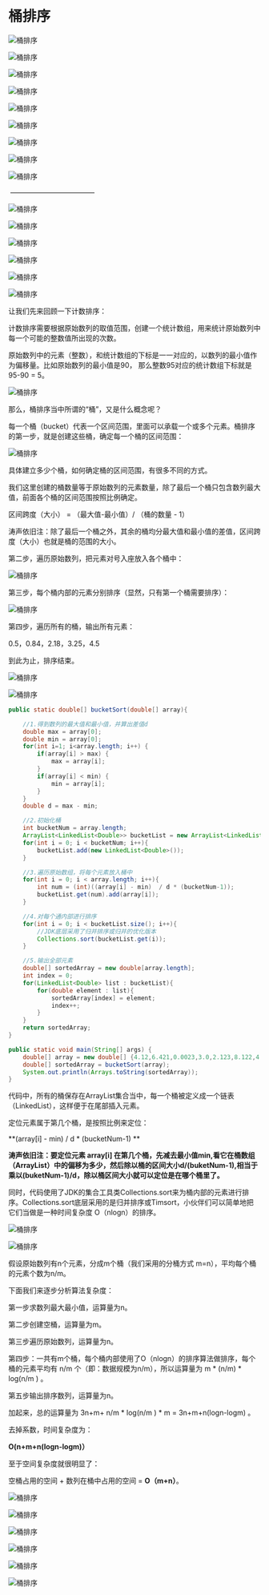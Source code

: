 # 桶排序

![桶排序](./images/桶排序/桶排序1.jpg)

![桶排序](./images/桶排序/桶排序2.jpg)

![桶排序](./images/桶排序/桶排序3.jpg)

![桶排序](./images/桶排序/桶排序4.jpg)

![桶排序](./images/桶排序/桶排序5.jpg)

![桶排序](./images/桶排序/桶排序6.jpg)

![桶排序](./images/桶排序/桶排序7.jpg)

![桶排序](./images/桶排序/桶排序8.jpg)

![桶排序](./images/桶排序/桶排序9.jpg)

​													————————————

![桶排序](./images/桶排序/桶排序10.jpg)

![桶排序](./images/桶排序/桶排序11.jpg)

![桶排序](./images/桶排序/桶排序12.jpg)

![桶排序](./images/桶排序/桶排序13.jpg)

![桶排序](./images/桶排序/桶排序14.jpg)

![桶排序](./images/桶排序/桶排序15.jpg)

让我们先来回顾一下计数排序：

计数排序需要根据原始数列的取值范围，创建一个统计数组，用来统计原始数列中每一个可能的整数值所出现的次数。

原始数列中的元素（整数），和统计数组的下标是一一对应的，以数列的最小值作为偏移量。比如原始数列的最小值是90， 那么整数95对应的统计数组下标就是 95-90 = 5。

![桶排序](./images/桶排序/桶排序16.jpg)

那么，桶排序当中所谓的“桶”，又是什么概念呢？

每一个桶（bucket）代表一个区间范围，里面可以承载一个或多个元素。桶排序的第一步，就是创建这些桶，确定每一个桶的区间范围：

![桶排序](./images/桶排序/桶排序17.jpg)

具体建立多少个桶，如何确定桶的区间范围，有很多不同的方式。

我们这里创建的桶数量等于原始数列的元素数量，除了最后一个桶只包含数列最大值，前面各个桶的区间范围按照比例确定。

区间跨度（大小） = （最大值-最小值）/ （桶的数量 - 1）

涛声依旧注：除了最后一个桶之外，其余的桶均分最大值和最小值的差值，区间跨度（大小）也就是桶的范围的大小。

第二步，遍历原始数列，把元素对号入座放入各个桶中：

![桶排序](./images/桶排序/桶排序18.jpg)

第三步，每个桶内部的元素分别排序（显然，只有第一个桶需要排序）：

![桶排序](./images/桶排序/桶排序19.jpg)

第四步，遍历所有的桶，输出所有元素：

0.5，0.84，2.18，3.25，4.5

到此为止，排序结束。

![桶排序](./images/桶排序/桶排序20.jpg)

![桶排序](./images/桶排序/桶排序21.jpg)

```java
public static double[] bucketSort(double[] array){

    //1.得到数列的最大值和最小值，并算出差值d
    double max = array[0];
    double min = array[0];
    for(int i=1; i<array.length; i++) {
        if(array[i] > max) {
            max = array[i];
        }
        if(array[i] < min) {
            min = array[i];
        }
    }
    double d = max - min;

    //2.初始化桶
    int bucketNum = array.length;
    ArrayList<LinkedList<Double>> bucketList = new ArrayList<LinkedList<Double>>(bucketNum);
    for(int i = 0; i < bucketNum; i++){
        bucketList.add(new LinkedList<Double>());
    }

    //3.遍历原始数组，将每个元素放入桶中
    for(int i = 0; i < array.length; i++){
        int num = (int)((array[i] - min)  / d * (bucketNum-1));
        bucketList.get(num).add(array[i]);
    }

    //4.对每个通内部进行排序
    for(int i = 0; i < bucketList.size(); i++){
        //JDK底层采用了归并排序或归并的优化版本
        Collections.sort(bucketList.get(i));
    }

    //5.输出全部元素
    double[] sortedArray = new double[array.length];
    int index = 0;
    for(LinkedList<Double> list : bucketList){
        for(double element : list){
            sortedArray[index] = element;
            index++;
        }
    }
    return sortedArray;
}

public static void main(String[] args) {
    double[] array = new double[] {4.12,6.421,0.0023,3.0,2.123,8.122,4.12, 10.09};
    double[] sortedArray = bucketSort(array);
    System.out.println(Arrays.toString(sortedArray));
}

```

代码中，所有的桶保存在ArrayList集合当中，每一个桶被定义成一个链表（LinkedList<Double>），这样便于在尾部插入元素。

定位元素属于第几个桶，是按照比例来定位：

**(array[i] - min) / d \* (bucketNum-1) **

**涛声依旧注：要定位元素 array[i] 在第几个桶，先减去最小值min,看它在桶数组（ArrayList）中的偏移为多少，然后除以桶的区间大小d/(buketNum-1),相当于乘以(buketNum-1)/d，除以桶区间大小就可以定位是在哪个桶里了。**

同时，代码使用了JDK的集合工具类Collections.sort来为桶内部的元素进行排序。Collections.sort底层采用的是归并排序或Timsort，小伙伴们可以简单地把它们当做是一种时间复杂度 O（nlogn）的排序。

![桶排序](./images/桶排序/桶排序22.jpg)

![桶排序](./images/桶排序/桶排序23.jpg)

假设原始数列有n个元素，分成m个桶（我们采用的分桶方式 m=n），平均每个桶的元素个数为n/m。

下面我们来逐步分析算法复杂度：

第一步求数列最大最小值，运算量为n。

第二步创建空桶，运算量为m。

第三步遍历原始数列，运算量为n。

第四步：一共有m个桶，每个桶内部使用了O（nlogn）的排序算法做排序，每个桶的元素平均有 n/m 个（即：数据规模为n/m），所以运算量为 m * (n/m) * log(n/m ) 。

第五步输出排序数列，运算量为n。

加起来，总的运算量为 3n+m+ n/m * log(n/m ) * m = 3n+m+n(logn-logm) 。

去掉系数，时间复杂度为：

**O(n+m+n(logn-logm)）** 

至于空间复杂度就很明显了：

空桶占用的空间 + 数列在桶中占用的空间 = **O（m+n）**。

![桶排序](./images/桶排序/桶排序24.jpg)

![桶排序](./images/桶排序/桶排序25.jpg)

![桶排序](./images/桶排序/桶排序26.jpg)

![桶排序](./images/桶排序/桶排序27.jpg)

![桶排序](./images/桶排序/桶排序28.jpg)

![桶排序](./images/桶排序/桶排序29.jpg)
